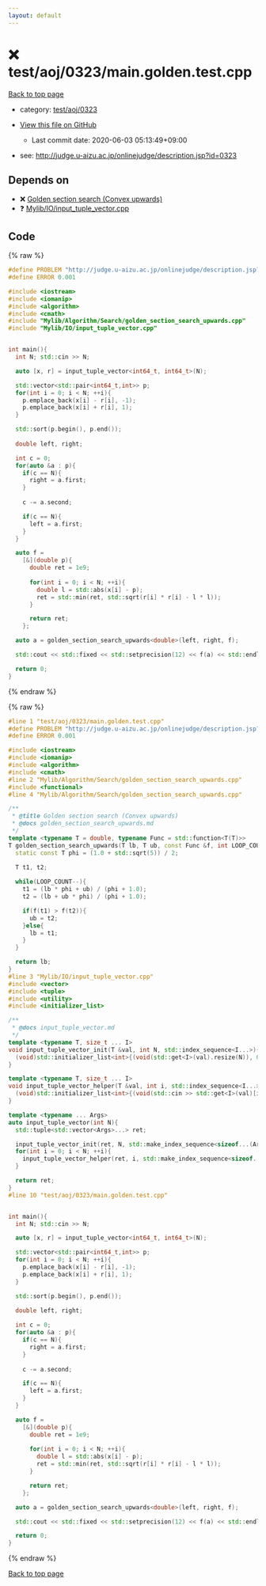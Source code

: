 ```yaml
---
layout: default
---
```


<!-- mathjax config similar to math.stackexchange -->
<script type="text/javascript" async
  src="https://cdnjs.cloudflare.com/ajax/libs/mathjax/2.7.5/MathJax.js?config=TeX-MML-AM_CHTML">
</script>
<script type="text/x-mathjax-config">
  MathJax.Hub.Config({
    TeX: { equationNumbers: { autoNumber: "AMS" }},
    tex2jax: {
      inlineMath: [ ['$','$'] ],
      processEscapes: true
    },
    "HTML-CSS": { matchFontHeight: false },
    displayAlign: "left",
    displayIndent: "2em"
  });
</script>

<script type="text/javascript" src="https://cdnjs.cloudflare.com/ajax/libs/jquery/3.4.1/jquery.min.js"></script>
<script src="https://cdn.jsdelivr.net/npm/jquery-balloon-js@1.1.2/jquery.balloon.min.js" integrity="sha256-ZEYs9VrgAeNuPvs15E39OsyOJaIkXEEt10fzxJ20+2I=" crossorigin="anonymous"></script>
<script type="text/javascript" src="../../../../assets/js/copy-button.js"></script>
<link rel="stylesheet" href="../../../../assets/css/copy-button.css" />


# :x: test/aoj/0323/main.golden.test.cpp

<a href="../../../../index.html">Back to top page</a>

* category: <a href="../../../../index.html#64b51258818892ff133e88d4c55d7a44">test/aoj/0323</a>
* <a href="{{ site.github.repository_url }}/blob/master/test/aoj/0323/main.golden.test.cpp">View this file on GitHub</a>
    - Last commit date: 2020-06-03 05:13:49+09:00


* see: <a href="http://judge.u-aizu.ac.jp/onlinejudge/description.jsp?id=0323">http://judge.u-aizu.ac.jp/onlinejudge/description.jsp?id=0323</a>


## Depends on

* :x: <a href="../../../../library/Mylib/Algorithm/Search/golden_section_search_upwards.cpp.html">Golden section search (Convex upwards)</a>
* :question: <a href="../../../../library/Mylib/IO/input_tuple_vector.cpp.html">Mylib/IO/input_tuple_vector.cpp</a>


## Code

<a id="unbundled"></a>
{% raw %}
```cpp
#define PROBLEM "http://judge.u-aizu.ac.jp/onlinejudge/description.jsp?id=0323"
#define ERROR 0.001

#include <iostream>
#include <iomanip>
#include <algorithm>
#include <cmath>
#include "Mylib/Algorithm/Search/golden_section_search_upwards.cpp"
#include "Mylib/IO/input_tuple_vector.cpp"


int main(){
  int N; std::cin >> N;

  auto [x, r] = input_tuple_vector<int64_t, int64_t>(N);

  std::vector<std::pair<int64_t,int>> p;
  for(int i = 0; i < N; ++i){
    p.emplace_back(x[i] - r[i], -1);
    p.emplace_back(x[i] + r[i], 1);
  }

  std::sort(p.begin(), p.end());
  
  double left, right;

  int c = 0;
  for(auto &a : p){
    if(c == N){
      right = a.first;
    }
    
    c -= a.second;

    if(c == N){
      left = a.first;
    }
  }

  auto f =
    [&](double p){
      double ret = 1e9;
      
      for(int i = 0; i < N; ++i){
        double l = std::abs(x[i] - p);
        ret = std::min(ret, std::sqrt(r[i] * r[i] - l * l));
      }

      return ret;
    };

  auto a = golden_section_search_upwards<double>(left, right, f);

  std::cout << std::fixed << std::setprecision(12) << f(a) << std::endl;

  return 0;
}

```
{% endraw %}

<a id="bundled"></a>
{% raw %}
```cpp
#line 1 "test/aoj/0323/main.golden.test.cpp"
#define PROBLEM "http://judge.u-aizu.ac.jp/onlinejudge/description.jsp?id=0323"
#define ERROR 0.001

#include <iostream>
#include <iomanip>
#include <algorithm>
#include <cmath>
#line 2 "Mylib/Algorithm/Search/golden_section_search_upwards.cpp"
#include <functional>
#line 4 "Mylib/Algorithm/Search/golden_section_search_upwards.cpp"

/**
 * @title Golden section search (Convex upwards)
 * @docs golden_section_search_upwards.md
 */
template <typename T = double, typename Func = std::function<T(T)>>
T golden_section_search_upwards(T lb, T ub, const Func &f, int LOOP_COUNT = 100){
  static const T phi = (1.0 + std::sqrt(5)) / 2;
  
  T t1, t2;

  while(LOOP_COUNT--){
    t1 = (lb * phi + ub) / (phi + 1.0);
    t2 = (lb + ub * phi) / (phi + 1.0);

    if(f(t1) > f(t2)){
      ub = t2;
    }else{
      lb = t1;
    }
  }

  return lb;
}
#line 3 "Mylib/IO/input_tuple_vector.cpp"
#include <vector>
#include <tuple>
#include <utility>
#include <initializer_list>

/**
 * @docs input_tuple_vector.md
 */
template <typename T, size_t ... I>
void input_tuple_vector_init(T &val, int N, std::index_sequence<I...>){
  (void)std::initializer_list<int>{(void(std::get<I>(val).resize(N)), 0)...};
}

template <typename T, size_t ... I>
void input_tuple_vector_helper(T &val, int i, std::index_sequence<I...>){
  (void)std::initializer_list<int>{(void(std::cin >> std::get<I>(val)[i]), 0)...};
}

template <typename ... Args>
auto input_tuple_vector(int N){
  std::tuple<std::vector<Args>...> ret;

  input_tuple_vector_init(ret, N, std::make_index_sequence<sizeof...(Args)>());
  for(int i = 0; i < N; ++i){
    input_tuple_vector_helper(ret, i, std::make_index_sequence<sizeof...(Args)>());
  }

  return ret;
}
#line 10 "test/aoj/0323/main.golden.test.cpp"


int main(){
  int N; std::cin >> N;

  auto [x, r] = input_tuple_vector<int64_t, int64_t>(N);

  std::vector<std::pair<int64_t,int>> p;
  for(int i = 0; i < N; ++i){
    p.emplace_back(x[i] - r[i], -1);
    p.emplace_back(x[i] + r[i], 1);
  }

  std::sort(p.begin(), p.end());
  
  double left, right;

  int c = 0;
  for(auto &a : p){
    if(c == N){
      right = a.first;
    }
    
    c -= a.second;

    if(c == N){
      left = a.first;
    }
  }

  auto f =
    [&](double p){
      double ret = 1e9;
      
      for(int i = 0; i < N; ++i){
        double l = std::abs(x[i] - p);
        ret = std::min(ret, std::sqrt(r[i] * r[i] - l * l));
      }

      return ret;
    };

  auto a = golden_section_search_upwards<double>(left, right, f);

  std::cout << std::fixed << std::setprecision(12) << f(a) << std::endl;

  return 0;
}

```
{% endraw %}

<a href="../../../../index.html">Back to top page</a>

